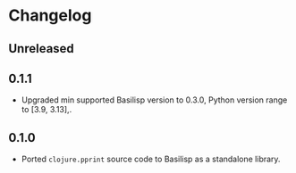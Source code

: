 # Changelog

## Unreleased

## 0.1.1

- Upgraded min supported Basilisp version to 0.3.0, Python version range to [3.9, 3.13],.

## 0.1.0

- Ported `clojure.pprint` source code to Basilisp as a standalone library.
